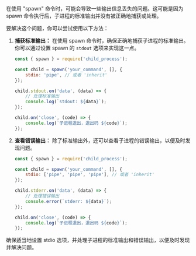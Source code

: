 在使用 "spawn" 命令时，可能会导致一些输出信息丢失的问题。这可能是因为 spawn 命令执行后，子进程的标准输出并没有被正确地捕获或处理。

要解决这个问题，你可以尝试使用以下方法：

1. **捕获标准输出：** 在使用 spawn 命令时，确保正确地捕获子进程的标准输出。你可以通过设置 spawn 的 `stdout` 选项来实现这一点。

    ```javascript
    const { spawn } = require('child_process');

    const child = spawn('your_command', [], {
        stdio: 'pipe', // 或者 'inherit'
    });

    child.stdout.on('data', (data) => {
        // 处理标准输出
        console.log(`stdout: ${data}`);
    });

    child.on('close', (code) => {
        console.log(`子进程退出，退出码 ${code}`);
    });
    ```

2. **查看错误输出：** 除了标准输出外，还可以查看子进程的错误输出，以便及时发现问题。

    ```javascript
    const { spawn } = require('child_process');

    const child = spawn('your_command', [], {
        stdio: ['pipe', 'pipe', 'pipe'], // 或者 'inherit'
    });

    child.stderr.on('data', (data) => {
        // 处理错误输出
        console.error(`stderr: ${data}`);
    });

    child.on('close', (code) => {
        console.log(`子进程退出，退出码 ${code}`);
    });
    ```

确保适当地设置 stdio 选项，并处理子进程的标准输出和错误输出，以便及时发现并解决问题。